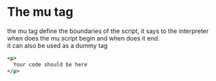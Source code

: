 # The mu tag

the mu tag define the boundaries of the script, it says to the interpreter when does the mu script begin and when does it end.  
it can also be used as a dummy tag 
```xml
<µ>
  Your code should be here
</µ>
```
